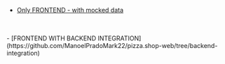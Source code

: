  - [Only FRONTEND - with mocked data](https://github.com/ManoelPradoMark22/pizza.shop-web)
<br>
<br>
 - [FRONTEND WITH BACKEND INTEGRATION](https://github.com/ManoelPradoMark22/pizza.shop-web/tree/backend-integration)

